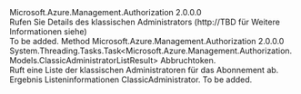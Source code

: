 <Type Name="IClassicAdministratorOperations" FullName="Microsoft.Azure.Management.Authorization.IClassicAdministratorOperations">
  <TypeSignature Language="C#" Value="public interface IClassicAdministratorOperations" />
  <TypeSignature Language="ILAsm" Value=".class public interface auto ansi abstract IClassicAdministratorOperations" />
  <TypeSignature Language="DocId" Value="T:Microsoft.Azure.Management.Authorization.IClassicAdministratorOperations" />
  <TypeSignature Language="VB.NET" Value="Public Interface IClassicAdministratorOperations" />
  <TypeSignature Language="F#" Value="type IClassicAdministratorOperations = interface" />
  <AssemblyInfo>
    <AssemblyName>Microsoft.Azure.Management.Authorization</AssemblyName>
    <AssemblyVersion>2.0.0.0</AssemblyVersion>
  </AssemblyInfo>
  <Interfaces />
  <Docs>
    <summary>
            Rufen Sie Details des klassischen Administrators (http://TBD für Weitere Informationen siehe)
            </summary>
    <remarks>To be added.</remarks>
  </Docs>
  <Members>
    <Member MemberName="ListAsync">
      <MemberSignature Language="C#" Value="public System.Threading.Tasks.Task&lt;Microsoft.Azure.Management.Authorization.Models.ClassicAdministratorListResult&gt; ListAsync (System.Threading.CancellationToken cancellationToken);" />
      <MemberSignature Language="ILAsm" Value=".method public hidebysig newslot virtual instance class System.Threading.Tasks.Task`1&lt;class Microsoft.Azure.Management.Authorization.Models.ClassicAdministratorListResult&gt; ListAsync(valuetype System.Threading.CancellationToken cancellationToken) cil managed" />
      <MemberSignature Language="DocId" Value="M:Microsoft.Azure.Management.Authorization.IClassicAdministratorOperations.ListAsync(System.Threading.CancellationToken)" />
      <MemberSignature Language="F#" Value="abstract member ListAsync : System.Threading.CancellationToken -&gt; System.Threading.Tasks.Task&lt;Microsoft.Azure.Management.Authorization.Models.ClassicAdministratorListResult&gt;" Usage="iClassicAdministratorOperations.ListAsync cancellationToken" />
      <MemberType>Method</MemberType>
      <AssemblyInfo>
        <AssemblyName>Microsoft.Azure.Management.Authorization</AssemblyName>
        <AssemblyVersion>2.0.0.0</AssemblyVersion>
      </AssemblyInfo>
      <ReturnValue>
        <ReturnType>System.Threading.Tasks.Task&lt;Microsoft.Azure.Management.Authorization.Models.ClassicAdministratorListResult&gt;</ReturnType>
      </ReturnValue>
      <Parameters>
        <Parameter Name="cancellationToken" Type="System.Threading.CancellationToken" />
      </Parameters>
      <Docs>
        <param name="cancellationToken">
            Abbruchtoken.
            </param>
        <summary>
            Ruft eine Liste der klassischen Administratoren für das Abonnement ab.
            </summary>
        <returns>
            Ergebnis Listeninformationen ClassicAdministrator.
            </returns>
        <remarks>To be added.</remarks>
      </Docs>
    </Member>
  </Members>
</Type>